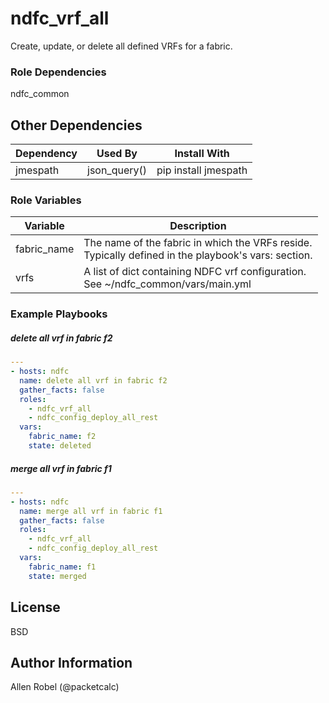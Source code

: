 # ndfc_vrf_all

Create, update, or delete all defined VRFs for a fabric.

### Role Dependencies

ndfc_common

## Other Dependencies

Dependency  | Used By      | Install With
----------- | ------------ | ------------
jmespath    | json_query() | pip install jmespath

### Role Variables

Variable     | Description
------------ | -----------
fabric_name  | The name of the fabric in which the VRFs reside.<br>Typically defined in the playbook's vars: section.
vrfs         | A list of dict containing NDFC vrf configuration.<br>See ~/ndfc_common/vars/main.yml


### Example Playbooks

##### delete all vrf in fabric f2
```yaml
---
- hosts: ndfc
  name: delete all vrf in fabric f2
  gather_facts: false
  roles:
    - ndfc_vrf_all
    - ndfc_config_deploy_all_rest
  vars:
    fabric_name: f2
    state: deleted
```

##### merge all vrf in fabric f1
```yaml
---
- hosts: ndfc
  name: merge all vrf in fabric f1
  gather_facts: false
  roles:
    - ndfc_vrf_all
    - ndfc_config_deploy_all_rest
  vars:
    fabric_name: f1
    state: merged
```


## License

BSD

## Author Information

Allen Robel (@packetcalc)
